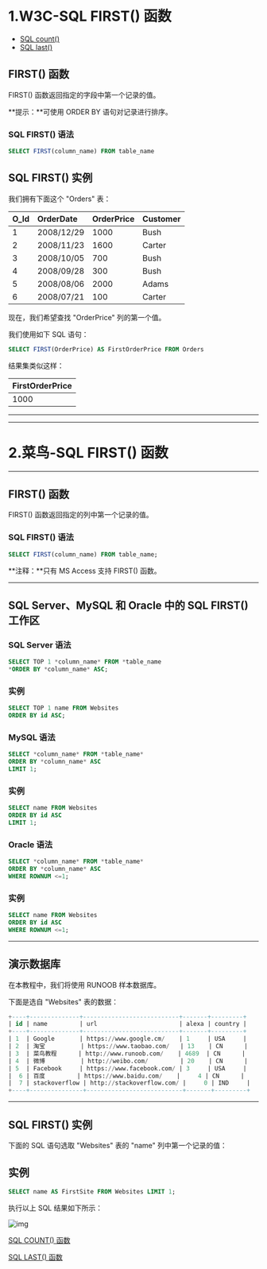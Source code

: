 # 1.W3C-SQL FIRST() 函数

- [SQL count()](https://www.w3school.com.cn/sql/sql_func_count.asp)
- [SQL last()](https://www.w3school.com.cn/sql/sql_func_last.asp)

## FIRST() 函数

FIRST() 函数返回指定的字段中第一个记录的值。

**提示：**可使用 ORDER BY 语句对记录进行排序。

### SQL FIRST() 语法

```sql
SELECT FIRST(column_name) FROM table_name
```

## SQL FIRST() 实例

我们拥有下面这个 "Orders" 表：

| O_Id | OrderDate  | OrderPrice | Customer |
| :--- | :--------- | :--------- | :------- |
| 1    | 2008/12/29 | 1000       | Bush     |
| 2    | 2008/11/23 | 1600       | Carter   |
| 3    | 2008/10/05 | 700        | Bush     |
| 4    | 2008/09/28 | 300        | Bush     |
| 5    | 2008/08/06 | 2000       | Adams    |
| 6    | 2008/07/21 | 100        | Carter   |

现在，我们希望查找 "OrderPrice" 列的第一个值。

我们使用如下 SQL 语句：

```sql
SELECT FIRST(OrderPrice) AS FirstOrderPrice FROM Orders
```

结果集类似这样：

| FirstOrderPrice |
| :-------------- |
| 1000            |



-----------------

--------------------



# 2.菜鸟-SQL FIRST() 函数

------

## FIRST() 函数

FIRST() 函数返回指定的列中第一个记录的值。

### SQL FIRST() 语法
```sql
SELECT FIRST(column_name) FROM table_name;
```
**注释：**只有 MS Access 支持 FIRST() 函数。

------

## SQL Server、MySQL 和 Oracle 中的 SQL FIRST() 工作区

### SQL Server 语法
```sql
SELECT TOP 1 *column_name* FROM *table_name
*ORDER BY *column_name* ASC;
```
### 实例
```sql
SELECT TOP 1 name FROM Websites
ORDER BY id ASC;
```
### MySQL 语法
```sql
SELECT *column_name* FROM *table_name*
ORDER BY *column_name* ASC
LIMIT 1;
```
### 实例
```sql
SELECT name FROM Websites
ORDER BY id ASC
LIMIT 1;
```
### Oracle 语法
```sql
SELECT *column_name* FROM *table_name*
ORDER BY *column_name* ASC
WHERE ROWNUM <=1;
```
### 实例
```sql
SELECT name FROM Websites
ORDER BY id ASC
WHERE ROWNUM <=1;
```


------

## 演示数据库

在本教程中，我们将使用 RUNOOB 样本数据库。

下面是选自 "Websites" 表的数据：

```sql
+----+--------------+---------------------------+-------+---------+
| id | name         | url                       | alexa | country |
+----+--------------+---------------------------+-------+---------+
| 1  | Google       | https://www.google.cm/    | 1     | USA     |
| 2  | 淘宝          | https://www.taobao.com/   | 13    | CN      |
| 3  | 菜鸟教程      | http://www.runoob.com/    | 4689  | CN      |
| 4  | 微博          | http://weibo.com/         | 20    | CN      |
| 5  | Facebook     | https://www.facebook.com/ | 3     | USA     |
|  6 | 百度         | https://www.baidu.com/    |     4 | CN      |
|  7 | stackoverflow | http://stackoverflow.com/ |     0 | IND     |
+----+---------------+---------------------------+-------+---------+
```



------

## SQL FIRST() 实例

下面的 SQL 语句选取 "Websites" 表的 "name" 列中第一个记录的值：

## 实例
```sql
SELECT name AS FirstSite FROM Websites LIMIT 1;
```
执行以上 SQL 结果如下所示：

![img](https://www.runoob.com/wp-content/uploads/2013/09/limit1.jpg)

 [SQL COUNT() 函数](https://www.runoob.com/sql/sql-func-count.html)

[SQL LAST() 函数](https://www.runoob.com/sql/sql-func-last.html)